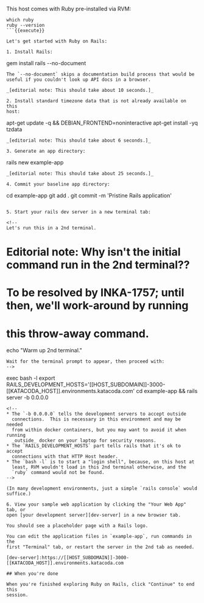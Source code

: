 This host comes with Ruby pre-installed via RVM:
```
which ruby
ruby --version
```{{execute}}

Let's get started with Ruby on Rails:

1. Install Rails:
   ```
   gem install rails --no-document
   ```{{execute T1}}
   The `--no-document` skips a documentation build process that would be
   useful if you couldn't look up API docs in a browser.
  
   _[editorial note: This should take about 10 seconds.]_

2. Install standard timezone data that is not already available on this
   host:
   ```
   apt-get update -q &&
     DEBIAN_FRONTEND=noninteractive apt-get install -yq tzdata
   ```{{execute T1}}
   _[editorial note: This should take about 6 seconds.]_

3. Generate an app directory:
   ```
   rails new example-app
   ```{{execute T1}}
   _[editorial note: This should take about 25 seconds.]_

4. Commit your baseline app directory:
   ```
   cd example-app
   git add .
   git commit -m 'Pristine Rails application'
   ```{{execute T1}}

5. Start your rails dev server in a new terminal tab:

   <!--
   Let's run this in a 2nd terminal.
   ```
   # Editorial note: Why isn't the initial command run in the 2nd terminal??
   # To be resolved by INKA-1757; until then, we'll work-around by running
   # this throw-away command.
   echo "Warm up 2nd terminal."
   ```{{execute T2}}
   Wait for the terminal prompt to appear, then proceed with:
   -->

   ```
   exec bash -l
   export RAILS_DEVELOPMENT_HOSTS='[[HOST_SUBDOMAIN]]-3000-[[KATACODA_HOST]].environments.katacoda.com'
   cd example-app &&
     rails server -b 0.0.0.0
   ```{{execute T2}}
   <!--
   * The `-b 0.0.0.0` tells the development servers to accept outside
     connections.  This is necessary in this environment and may be needed
     from within docker containers, but you may want to avoid it when running
     _outside_ docker on your laptop for security reasons.
   * The `RAILS_DEVELOPMENT_HOSTS` part tells rails that it's ok to accept
     connections with that HTTP Host header.
   * The `bash -l` is to start a "login shell", because, on this host at
     least, RVM wouldn't load in this 2nd terminal otherwise, and the
     `ruby` command would not be found.
   -->

   (In many development environments, just a simple `rails console` would
   suffice.)

6. View your sample web application by clicking the "Your Web App" tab, or
   open [your development server][dev-server] in a new browser tab.

   You should see a placeholder page with a Rails logo.

You can edit the application files in `example-app`, run commands in the
first "Terminal" tab, or restart the server in the 2nd tab as needed.

[dev-server]:https://[[HOST_SUBDOMAIN]]-3000-[[KATACODA_HOST]].environments.katacoda.com

## When you're done

When you're finished exploring Ruby on Rails, click "Continue" to end this
session.
